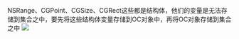 NSRange、CGPoint、CGSize、CGRect这些都是结构体，他们的变量是无法存储到集合之中，要先将这些结构体变量存储到OC对象中，再将OC对象存储到集合之中
![](https://tva1.sinaimg.cn/large/0081Kckwly1gly5nl0ri2j30a80d4td5.jpg)